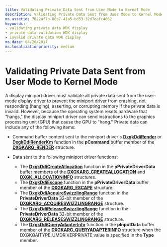 ```yaml
---
title: Validating Private Data Sent from User Mode to Kernel Mode
description: Validating Private Data Sent from User Mode to Kernel Mode
ms.assetid: 7022af7b-80e7-41a5-bd53-32d7eafc4062
keywords:
- validating private data WDK display
- private data validation WDK display
- invalid private data WDK display
ms.date: 04/20/2017
ms.localizationpriority: medium
---
```


# Validating Private Data Sent from User Mode to Kernel Mode


A display miniport driver must validate all private data sent from the user-mode display driver to prevent the miniport driver from crashing, not responding (hanging), asserting, or corrupting memory if the private data is invalid. However, because the operating system resets hardware that "hangs," the display miniport driver can send instructions to the graphics processing unit (GPU) that cause the GPU to "hang." Private data can include any of the following items:

-   Command buffer content sent to the miniport driver's [**DxgkDdiRender**](https://msdn.microsoft.com/library/windows/hardware/ff559793) or [**DxgkDdiRenderKm**](https://msdn.microsoft.com/library/windows/hardware/ff559800) function in the **pCommand** buffer member of the [**DXGKARG\_RENDER**](https://msdn.microsoft.com/library/windows/hardware/ff557648) structure.

-   Data sent to the following miniport driver functions:
    -   The [**DxgkDdiCreateAllocation**](https://msdn.microsoft.com/library/windows/hardware/ff559606) function in the **pPrivateDriverData** buffer members of the [**DXGKARG\_CREATEALLOCATION**](https://msdn.microsoft.com/library/windows/hardware/ff557559) and [**DXGK\_ALLOCATIONINFO**](https://msdn.microsoft.com/library/windows/hardware/ff560960) structures.
    -   The [**DxgkDdiEscape**](https://msdn.microsoft.com/library/windows/hardware/ff559653) function in the **pPrivateDriverData** buffer member of the [**DXGKARG\_ESCAPE**](https://msdn.microsoft.com/library/windows/hardware/ff557588) structure.
    -   The [**DxgkDdiAcquireSwizzlingRange**](https://msdn.microsoft.com/library/windows/hardware/ff559582) function in the **PrivateDriverData** 32-bit member of the [**DXGKARG\_ACQUIRESWIZZLINGRANGE**](https://msdn.microsoft.com/library/windows/hardware/ff557539) structure.
    -   The [**DxgkDdiReleaseSwizzlingRange**](https://msdn.microsoft.com/library/windows/hardware/ff559786) function in the **PrivateDriverData** 32-bit member of the [**DXGKARG\_RELEASESWIZZLINGRANGE**](https://msdn.microsoft.com/library/windows/hardware/ff557644) structure.
    -   The [**DxgkDdiQueryAdapterInfo**](https://msdn.microsoft.com/library/windows/hardware/ff559746) function in the **pInputData** buffer member of the [**DXGKARG\_QUERYADAPTERINFO**](https://msdn.microsoft.com/library/windows/hardware/ff557621) structure when the DXGKQAITYPE\_UMDRIVERPRIVATE value is specified in the **Type** member.

 

 





